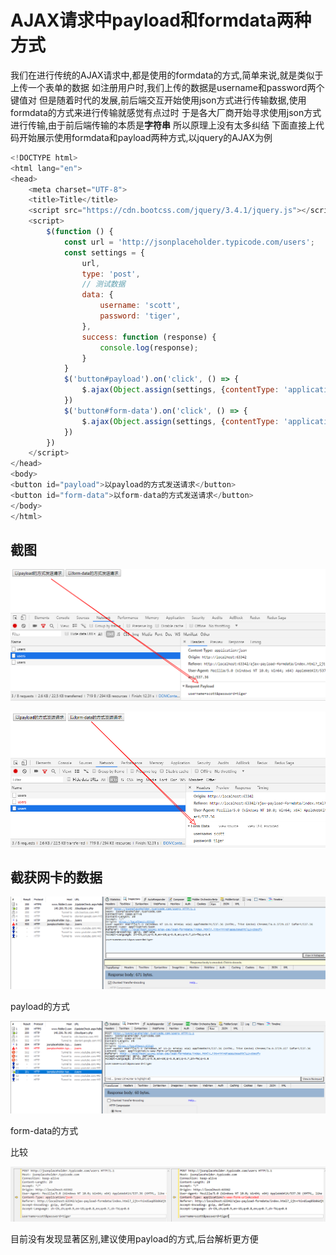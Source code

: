 # AJAX请求中payload和formdata两种方式

我们在进行传统的AJAX请求中,都是使用的formdata的方式,简单来说,就是类似于上传一个表单的数据
如注册用户时,我们上传的数据是username和password两个键值对
但是随着时代的发展,前后端交互开始使用json方式进行传输数据,使用formdata的方式来进行传输就感觉有点过时
于是各大厂商开始寻求使用json方式进行传输,由于前后端传输的本质是**字符串**
所以原理上没有太多纠结
下面直接上代码开始展示使用formdata和payload两种方式,以jquery的AJAX为例



```javascript
<!DOCTYPE html>
<html lang="en">
<head>
    <meta charset="UTF-8">
    <title>Title</title>
    <script src="https://cdn.bootcss.com/jquery/3.4.1/jquery.js"></script>
    <script>
        $(function () {
            const url = 'http://jsonplaceholder.typicode.com/users';
            const settings = {
                url,
                type: 'post',
                // 测试数据
                data: {
                    username: 'scott',
                    password: 'tiger',
                },
                success: function (response) {
                    console.log(response);
                }
            }
            $('button#payload').on('click', () => {
                $.ajax(Object.assign(settings, {contentType: 'application/json'}))
            })
            $('button#form-data').on('click', () => {
                $.ajax(Object.assign(settings, {contentType: 'application/x-www-form-urlencoded'}))
            })
        })
    </script>
</head>
<body>
<button id="payload">以payload的方式发送请求</button>
<button id="form-data">以form-data的方式发送请求</button>
</body>
</html>

```

## 截图

![1565964251344](assets/1565964251344.png)

![1565964274776](assets/1565964274776.png)



## 截获网卡的数据

![1565964495384](assets/1565964495384.png)

payload的方式





![1565964579286](assets/1565964579286.png)

form-data的方式





比较

![1565964677718](assets/1565964677718.png)





目前没有发现显著区别,建议使用payload的方式,后台解析更方便

